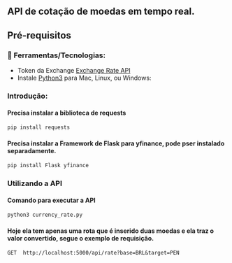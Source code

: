  ## API de cotação de moedas em tempo real.

## Pré-requisitos
### 🤖 Ferramentas/Tecnologias:
- Token da Exchange [Exchange Rate API](https://www.exchangerate-api.com/)
- Instale [Python3](https://www.python.org/downloads/) para Mac, Linux, ou Windows:

### Introdução:
  #### Precisa  instalar a biblioteca de requests
  ```bash
  pip install requests
  ```
  #### Precisa  instalar a Framework de Flask para yfinance, pode pser instalado separadamente.
  ```bash
  pip install Flask yfinance
  ```
### Utilizando a API
  #### Comando para executar a API
  ```bash
  python3 currency_rate.py
  ```

  #### Hoje ela tem apenas uma rota que é inserido duas moedas e ela traz o valor convertido, segue o exemplo de requisição.
  ```
  GET  http://localhost:5000/api/rate?base=BRL&target=PEN
  ```

